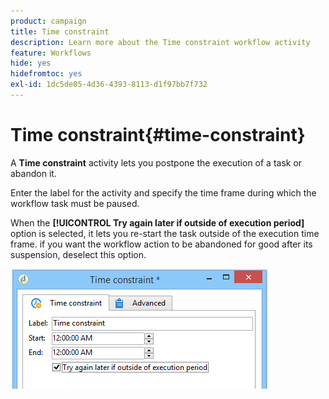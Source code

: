 ```yaml
---
product: campaign
title: Time constraint
description: Learn more about the Time constraint workflow activity
feature: Workflows
hide: yes
hidefromtoc: yes
exl-id: 1dc5de05-4d36-4393-8113-d1f97bb7f732
---
```

# Time constraint{#time-constraint}



A **Time constraint** activity lets you postpone the execution of a task or abandon it.

Enter the label for the activity and specify the time frame during which the workflow task must be paused.

When the **[!UICONTROL Try again later if outside of execution period]** option is selected, it lets you re-start the task outside of the execution time frame. if you want the workflow action to be abandoned for good after its suspension, deselect this option.

![](assets/s_user_scheduled_wait.png)
